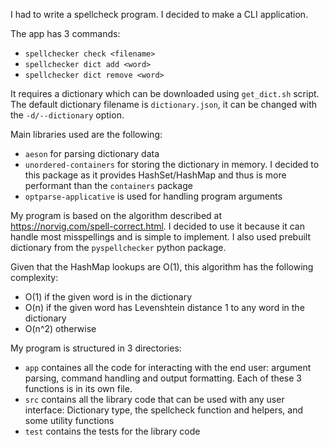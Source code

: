 I had to write a spellcheck program. I decided to make a CLI application.

The app has 3 commands:
- `spellchecker check <filename>`
- `spellchecker dict add <word>`
- `spellchecker dict remove <word>`

It requires a dictionary which can be downloaded using `get_dict.sh` script. The default dictionary filename is `dictionary.json`,  it can be changed with the `-d/--dictionary` option.

Main libraries used are the following:
- `aeson` for parsing dictionary data
- `unordered-containers` for storing the dictionary in memory. I decided to this package as it provides HashSet/HashMap and thus is more performant than the `containers` package
- `optparse-applicative` is used for handling program arguments

My program is based on the algorithm described at https://norvig.com/spell-correct.html. I decided to use it because it can handle most misspellings and is simple to implement. I also used prebuilt dictionary from the `pyspellchecker` python package.

Given that the HashMap lookups are O(1), this algorithm has the following complexity:
- O(1) if the given word is in the dictionary
- O(n) if the given word has Levenshtein distance 1 to any word in the dictionary
- O(n^2) otherwise

My program is structured in 3 directories:
- `app` containes all the code for interacting with the end user: argument parsing, command handling and output formatting. Each of these 3 functions is in its own file.
- `src` contains all the library code that can be used with any user interface: Dictionary type, the spellcheck function and helpers, and some utility functions
- `test` contains the tests for the library code
